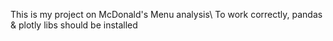 This is my project on McDonald's Menu analysis\\
To work correctly, pandas & plotly libs should be installed
